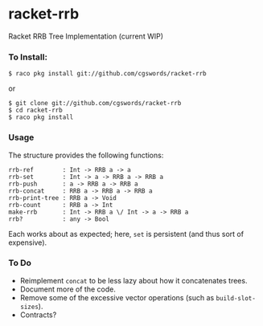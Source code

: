 # racket-rrb

Racket RRB Tree Implementation (current WIP)

### To Install:

    $ raco pkg install git://github.com/cgswords/racket-rrb
    
or

    $ git clone git://github.com/cgswords/racket-rrb
    $ cd racket-rrb
    $ raco pkg install
    
### Usage

The structure provides the following functions:

    rrb-ref        : Int -> RRB a -> a
    rrb-set        : Int -> a -> RRB a -> RRB a
    rrb-push       : a -> RRB a -> RRB a
    rrb-concat     : RRB a -> RRB a -> RRB a
    rrb-print-tree : RRB a -> Void 
    rrb-count      : RRB a -> Int 
    make-rrb       : Int -> RRB a \/ Int -> a -> RRB a
    rrb?           : any -> Bool

Each works about as expected; here, `set` is persistent (and thus sort of expensive).

### To Do

- Reimplement `concat` to be less lazy about how it concatenates trees.
- Document more of the code.
- Remove some of the excessive vector operations (such as `build-slot-sizes`).
- Contracts?
